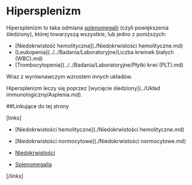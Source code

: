 # Hipersplenizm

Hipersplenizm to taka odmiana [splenomegalii](./Splenomegalia.md) (czyli powiększenia śledziony), której towarzyszą wszystkie, lub jedno z poniższych:

- [Niedokrwistość hemolityczna](./Niedokrwistości hemolityczne.md)
- [Leukopenia](../../Badania/Laboratoryjne/Liczba krwinek białych (WBC).md)
- [Trombocytopenia](../../Badania/Laboratoryjne/Płytki krwi (PLT).md)


Wraz z wyrównawczym wzrostem innych układów.


Hipersplenizm leczy się poprzez [wycięcie śledziony](../Układ immunologiczny/Asplenia.md).



##Linkujące do tej strony

[links]

- [Niedokrwistości hemolityczne](./Niedokrwistości hemolityczne.md)

- [Niedokrwistości normocytowe](./Niedokrwistości normocytowe.md)

- [Niedokrwistości](./Niedokrwistości.md)

- [Splenomegalia](./Splenomegalia.md)


[/links]

